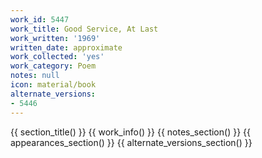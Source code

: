 ```yaml
---
work_id: 5447
work_title: Good Service, At Last
work_written: '1969'
written_date: approximate
work_collected: 'yes'
work_category: Poem
notes: null
icon: material/book
alternate_versions:
- 5446
---
```


{{ section_title() }}
{{ work_info() }}
{{ notes_section() }}
{{ appearances_section() }}
{{ alternate_versions_section() }}